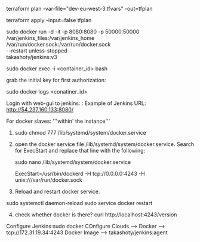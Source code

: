 terraform plan -var-file="dev-eu-west-3.tfvars" -out=tfplan

terraform apply -input=false tfplan 

sudo docker run -d -it -p 8080:8080 -p 50000:50000 \
/var/jenkins_files:/var/jenkins_home \
/var/run/docker.sock:/var/run/docker.sock \
--restart unless-stopped \
takashoty/jenkins:v3


sudo docker exec -i <container_id> bash

grab the initial key for first authorization:

sudo docker logs <conatiner_id>

Login with web-gui to jenkins:
<Public IPv4 address of instance>:<port>
Example of Jenkins URL: http://54.237.160.133:8080/

For docker slaves:
'''within' the instance'''
1. sudo chmod 777 /lib/systemd/system/docker.service

2. open the docker service file /lib/systemd/system/docker.service. Search for ExecStart and replace that line with the following:

      sudo nano /lib/systemd/system/docker.service

      ExecStart=/usr/bin/dockerd -H tcp://0.0.0.0:4243 -H unix:///var/run/docker.sock

3. Reload and restart docker service.

sudo systemctl daemon-reload
sudo service docker restart

4. check whether docker is there?
curl http://localhost:4243/version

Configure Jenkins:sudo docker 
COnfigure Clouds --> Docker --> tcp://172.31.19.34:4243
Docker Image --> takashoty/jenkins:agent